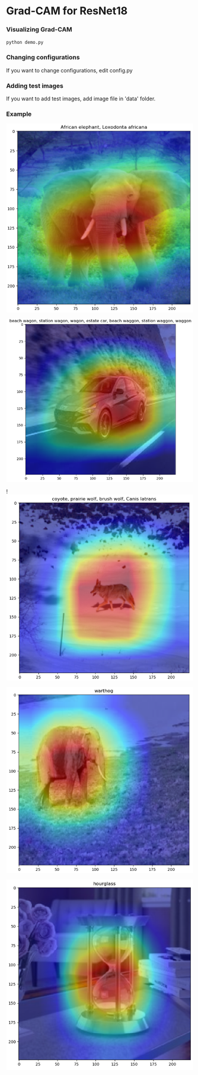 # Grad-CAM for ResNet18

### Visualizing Grad-CAM

```
python demo.py
```



### Changing configurations

If you want to change configurations, edit config.py



### Adding test images

If you want to add test images, add image file in 'data' folder.



### Example

![result1](https://github.com/note823/gradcam_resnet18/blob/master/readme_img/result1.PNG)

![result2](https://github.com/note823/gradcam_resnet18/blob/master/readme_img/result2.PNG)

!![result3](https://github.com/note823/gradcam_resnet18/blob/master/readme_img/result3.PNG)

![result4](https://github.com/note823/gradcam_resnet18/blob/master/readme_img/result4.PNG)

![result5](https://github.com/note823/gradcam_resnet18/blob/master/readme_img/result5.PNG)

